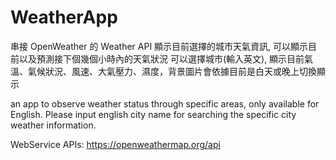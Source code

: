 # WeatherApp
串接 OpenWeather 的 Weather API 顯示目前選擇的城市天氣資訊, 可以顯示目前以及預測接下個幾個小時內的天氣狀況
可以選擇城市(輸入英文), 顯示目前氣溫、氣候狀況、風速、大氣壓力、濕度，背景圖片會依據目前是白天或晚上切換顯示

an app to observe weather status through specific areas, only available for English.
Please input english city name for searching the specific city weather information.

WebService APIs: https://openweathermap.org/api
